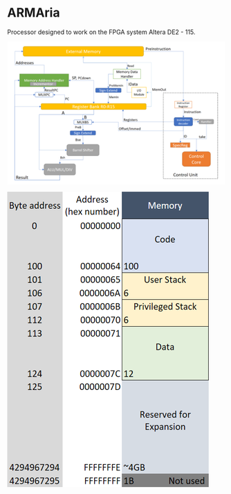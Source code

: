 # ARMAria
Processor designed to work on the FPGA system Altera DE2 - 115.

![Processor Architecture](https://github.com/GustavoOS/ARMAria/raw/master/Images/Architecture.PNG)

![Memory map](https://github.com/GustavoOS/ARMAria/raw/master/Images/MemoryMap.PNG)
